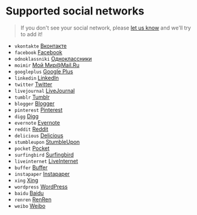 # Supported social networks

> If you don't see your social network, please [let us know](https://github.com/koddr/vue-goodshare/issues/new) and we'll try to add it!

- `vkontakte` [Вконтакте](http://vk.com)
- `facebook` [Facebook](http://facebook.com)
- `odnoklassniki` [Одноклассники](http://ok.ru)
- `moimir` [Мой Мир@Mail.Ru](http://my.mail.ru)
- `googleplus` [Google Plus](http://plus.google.com)
- `linkedin` [LinkedIn](http://linkedin.com)
- `twitter` [Twitter](http://twitter.com)
- `livejournal` [LiveJournal](http://livejournal.com)
- `tumblr` [Tumblr](http://tumblr.com)
- `blogger` [Blogger](http://blogger.com)
- `pinterest` [Pinterest](http://pinterest.com)
- `digg` [Digg](http://digg.com)
- `evernote` [Evernote](http://evernote.com)
- `reddit` [Reddit](http://reddit.com)
- `delicious` [Delicious](http://www.delicious.com)
- `stumbleupon` [StumbleUpon](http://www.stumbleupon.com)
- `pocket` [Pocket](https://getpocket.com)
- `surfingbird` [Surfingbird](http://surfingbird.ru)
- `liveinternet` [LiveInternet](http://liveinternet.ru)
- `buffer` [Buffer](http://buffer.com)
- `instapaper` [Instapaper](http://www.instapaper.com)
- `xing` [Xing](http://www.xing.com)
- `wordpress` [WordPress](http://www.wordpress.com)
- `baidu` [Baidu](http://www.baidu.com)
- `renren` [RenRen](http://www.renren.com)
- `weibo` [Weibo](http://www.weibo.com)

